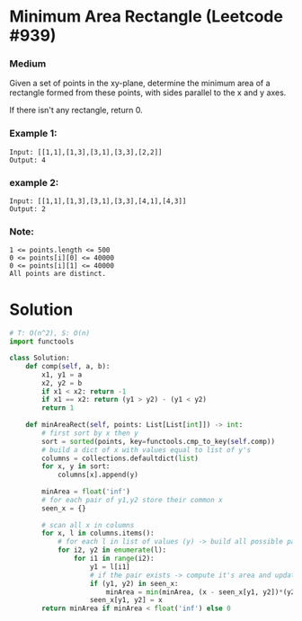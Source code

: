 Minimum Area Rectangle (Leetcode #939)
===============================
### Medium
Given a set of points in the xy-plane, determine the minimum area of a rectangle formed from these points, with sides parallel to the x and y axes.

If there isn't any rectangle, return 0.

### Example 1:
```
Input: [[1,1],[1,3],[3,1],[3,3],[2,2]]
Output: 4
```
### example 2:
```
Input: [[1,1],[1,3],[3,1],[3,3],[4,1],[4,3]]
Output: 2
```

### Note:
```
1 <= points.length <= 500
0 <= points[i][0] <= 40000
0 <= points[i][1] <= 40000
All points are distinct.
```

Solution
========

```python
# T: O(n^2), S: O(n)
import functools

class Solution:
    def comp(self, a, b):
        x1, y1 = a
        x2, y2 = b
        if x1 < x2: return -1
        if x1 == x2: return (y1 > y2) - (y1 < y2)
        return 1
    
    def minAreaRect(self, points: List[List[int]]) -> int:
        # first sort by x then y
        sort = sorted(points, key=functools.cmp_to_key(self.comp))
        # build a dict of x with values equal to list of y's
        columns = collections.defaultdict(list)
        for x, y in sort:
            columns[x].append(y)
        
        minArea = float('inf')
        # for each pair of y1,y2 store their common x
        seen_x = {}
        
        # scan all x in columns
        for x, l in columns.items():
            # for each l in list of values (y) -> build all possible pairs of y 
            for i2, y2 in enumerate(l):
                for i1 in range(i2):
                    y1 = l[i1]
                    # if the pair exists -> compute it's area and update the minimum
                    if (y1, y2) in seen_x:
                        minArea = min(minArea, (x - seen_x[y1, y2])*(y2-y1))
                    seen_x[y1, y2] = x
        return minArea if minArea < float('inf') else 0
```
